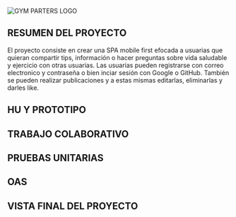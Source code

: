 
![GYM PARTERS LOGO](https://user-images.githubusercontent.com/64505620/194427186-88940883-3701-4a7b-809d-c9ecc01fae6d.png)

## RESUMEN DEL PROYECTO
El proyecto consiste en crear una SPA mobile first efocada a usuarias que quieran compartir tips, información o hacer preguntas sobre vida saludable y ejercicio
con otras usuarias.
Las usuarias pueden registrarse con correo electronico y contraseña o bien inciar sesión con Google o GitHub. También se pueden realizar publicaciones y a estas mismas
editarlas, eliminarlas y darles like.

## HU Y PROTOTIPO
## TRABAJO COLABORATIVO
## PRUEBAS UNITARIAS
## OAS
## VISTA FINAL DEL PROYECTO
